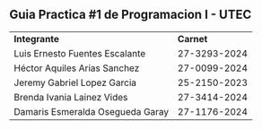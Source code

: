 <h2>Guia Practica #1 de Programacion I - UTEC</h2>

<table>
  <tr>
    <td><strong>Integrante</strong></td>
    <td><strong>Carnet</strong></td>
  </tr>
  <tr>
    <td>Luis Ernesto Fuentes Escalante</td>
    <td>27-3293-2024</td>
  </tr>
  <tr>
    <td>Héctor Aquiles Arias Sanchez</td>
    <td>27-0099-2024</td>
  </tr>
  <tr>
    <td>Jeremy Gabriel Lopez Garcia</td>
    <td>25-2150-2023</td>
  </tr>
  <tr>
    <td>Brenda Ivania Lainez Vides</td>
    <td>27-3414-2024</td>
  </tr>
  <tr>
    <td>Damaris Esmeralda Osegueda Garay</td>
    <td>27-1176-2024</td>
  </tr>
</table>
